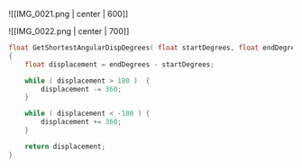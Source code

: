 ![[IMG_0021.png | center | 600]]

![[IMG_0022.png | center | 700]]


```cpp
float GetShortestAngularDispDegrees( float startDegrees, float endDegrees )
{
	float displacement = endDegrees - startDegrees;

	while ( displacement > 180 )  { 
		displacement -= 360;
	}

	while ( displacement < -180 ) {
		displacement += 360;
	}

	return displacement;
}
```
